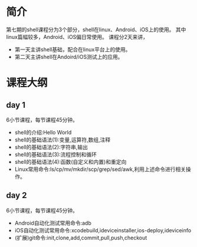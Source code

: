 # 简介


第七期的shell课程分为3个部分，shell在linux、Android、iOS上的使用。
其中linux篇幅较多，Android、iOS偏日常使用。
课程分2天来讲，
- 第一天主讲shell基础，配合在linux平台上的使用。
- 第二天主讲shell在Andoird/iOS测试上的应用。

# 课程大纲


## day 1

6小节课程，每节课程45分钟。
- shell的介绍:Hello World
- shell的基础语法(1):变量,运算符,数组,注释
- shell的基础语法(2):字符串,输出
- shell的基础语法(3):流程控制和循环
- shell的基础语法(4):函数(自定义和内置)和重定向
- Linux常用命令:ls/cp/mv/mkdir/scp/grep/sed/awk,利用上述命令进行相关操作。


## day 2

6小节课程，每节课程45分钟。

- Android自动化测试常用命令:adb 
- iOS自动化测试常用命令:xcodebuild,ideviceinstaller,ios-deploy,ideviceinfo
- (扩展)git命令:init,clone,add,commit,pull,push,checkout
